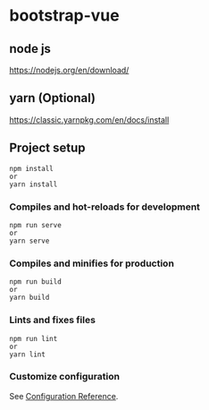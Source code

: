 # bootstrap-vue

## node js
https://nodejs.org/en/download/

## yarn (Optional)
https://classic.yarnpkg.com/en/docs/install

## Project setup
```
npm install
or
yarn install
```

### Compiles and hot-reloads for development
```
npm run serve
or
yarn serve
```

### Compiles and minifies for production
```
npm run build
or
yarn build
```

### Lints and fixes files
```
npm run lint
or
yarn lint
```

### Customize configuration
See [Configuration Reference](https://cli.vuejs.org/config/).
